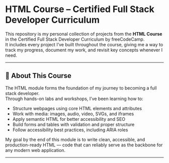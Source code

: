 # HTML Course – Certified Full Stack Developer Curriculum

This repository is my personal collection of projects from the **HTML Course** in the Certified Full Stack Developer Curriculum by freeCodeCamp.  
It includes every project I’ve built throughout the course, giving me a way to track my progress, document my work, and revisit key concepts whenever I need.

---

## 📖 About This Course

The HTML module forms the foundation of my journey to becoming a full stack developer.  
Through hands-on labs and workshops, I’ve been learning how to:

- Structure webpages using core HTML elements and attributes  
- Work with media: images, audio, video, SVGs, and iframes  
- Apply semantic HTML for better accessibility and SEO  
- Build forms and tables with validation and proper structure  
- Follow accessibility best practices, including ARIA roles  

My goal by the end of this module is to write clean, accessible, and production-ready HTML — code that can reliably serve as the backbone for any modern web application.

---
